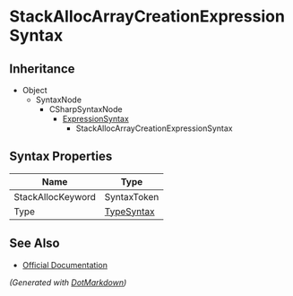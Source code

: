 # StackAllocArrayCreationExpressionSyntax

## Inheritance

* Object
  * SyntaxNode
    * CSharpSyntaxNode
      * [ExpressionSyntax](ExpressionSyntax.md)
        * StackAllocArrayCreationExpressionSyntax

## Syntax Properties

| Name              | Type                        |
| ----------------- | --------------------------- |
| StackAllocKeyword | SyntaxToken                 |
| Type              | [TypeSyntax](TypeSyntax.md) |

## See Also

* [Official Documentation](https://docs.microsoft.com/en-us/dotnet/api/microsoft.codeanalysis.csharp.syntax.stackallocarraycreationexpressionsyntax)


*\(Generated with [DotMarkdown](http://github.com/JosefPihrt/DotMarkdown)\)*